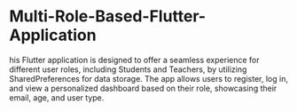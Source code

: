 # Multi-Role-Based-Flutter-Application
his Flutter application is designed to offer a seamless experience for different user roles, including Students and Teachers, by utilizing SharedPreferences for data storage. The app allows users to register, log in, and view a personalized dashboard based on their role, showcasing their email, age, and user type.
